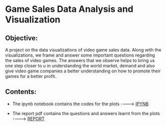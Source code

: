 # Game Sales Data Analysis and Visualization

## Objective:
A project on the data visualizations of video game sales data. Along with the visualizations, we frame and answer some important questions regarding the sales of video games. The answers that we observe helps to bring us one step closer to u in understanding the world market, demand and also give video game companies a better understanding on how to promote their games for a better profit.

## Contents:
* The ipynb notebook contains the codes for the plots ----> [IPYNB](https://github.com/Dharineesh-Karthikeyan/Video-game-sales-Visualization/blob/main/Case_Study.ipynb)

* The report pdf contains the questions and answers learnt from the plots ----> [REPORT](https://github.com/Dharineesh-Karthikeyan/Video-game-sales-Visualization/blob/main/Report.pdf)

